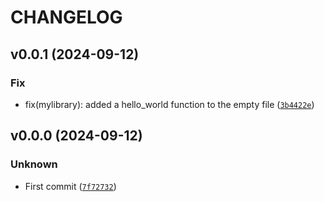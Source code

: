 # CHANGELOG

## v0.0.1 (2024-09-12)

### Fix

* fix(mylibrary): added a hello_world function to the empty file ([`3b4422e`](https://github.com/jfimbett/mylibrary/commit/3b4422e0ab3daa7b966bff246e7ad04f20060fa4))

## v0.0.0 (2024-09-12)

### Unknown

* First commit ([`7f72732`](https://github.com/jfimbett/mylibrary/commit/7f727320ae25e53f34e9405b3a7c088a6ad91c35))
